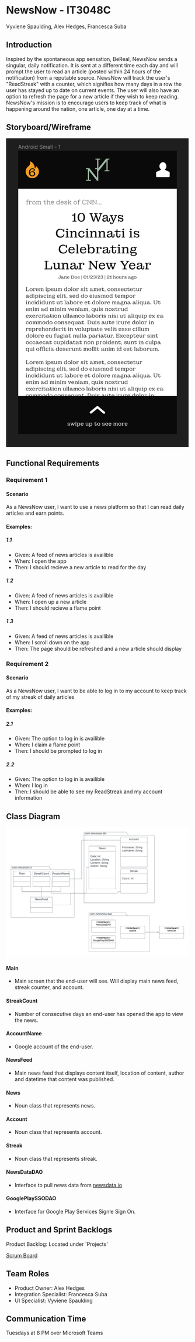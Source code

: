 # NewsNow - IT3048C
Vyviene Spaulding, Alex Hedges, Francesca Suba
## Introduction
Inspired by the spontaneous app sensation, BeReal, NewsNow sends a singular, daily notification. It is sent at a different time each day and will prompt the user to read an article (posted within 24 hours of the notification) from a reputable source. NewsNow will track the user's "ReadStreak" with a counter, which signifies how many days in a row the user has stayed up to date on current events. The user will also have an option to refresh the page for a new article if they wish to keep reading. NewsNow's mission is to encourage users to keep track of what is happening around the nation, one article, one day at a time.

## Storyboard/Wireframe
<img src="https://github.com/tron561/IT3048C-Repo/blob/main/wireframe.png" alt="NewsNow Wireframe" width="500">

## Functional Requirements
### Requirement 1
#### Scenario
As a NewsNow user, I want to use a news platform so that I can read daily articles and earn points.
#### Examples:
##### 1.1
- Given: A feed of news articles is availible
- When: I open the app
- Then: I should recieve a new article to read for the day
##### 1.2
- Given: A feed of news articles is availible 
- When: I open up a new article
- Then: I should recieve a flame point
##### 1.3
- Given: A feed of news articles is availible 
- When: I scroll down on the app
- Then: The page should be refreshed and a new article should display
### Requirement 2
#### Scenario
As a NewsNow user, I want to be able to log in to my account to keep track of my streak of daily articles
#### Examples:
##### 2.1
- Given: The option to log in is availible  
- When: I claim a flame point
- Then: I should be prompted to log in 
##### 2.2
- Given: The option to log in is availible
- When: I log in
- Then: I should be able to see my ReadStreak and my account information

## Class Diagram
<img src="https://github.com/tron561/IT3048C-Repo/blob/main/class_diagram.png" alt="NewsNow Class Diagram" width="500">

#### Main
- Main screen that the end-user will see. Will display main news feed, streak counter, and account.

#### StreakCount
- Number of consecutive days an end-user has opened the app to view the news.

#### AccountName
- Google account of the end-user.

#### NewsFeed
- Main news feed that displays content itself, location of content, author and datetime that content was published. 

#### News
- Noun class that represents news.

#### Account
- Noun class that represents account. 

#### Streak
- Noun class that represents streak.

#### NewsDataDAO
- Interface to pull news data from [newsdata.io](https://newsdata.io/)

#### GooglePlaySSODAO
- Interface for Google Play Services Signle Sign On.


## Product and Sprint Backlogs
Product Backlog: Located under 'Projects'


[Scrum Board](https://github.com/users/tron561/projects/1)

## Team Roles
- Product Owner: Alex Hedges
- Integration Specialist: Francesca Suba
- UI Specialist: Vyviene Spaulding

## Communication Time
Tuesdays at 8 PM over Microsoft Teams
